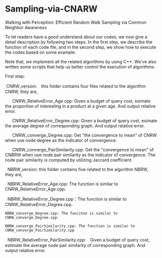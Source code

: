 # Sampling-via-CNARW
Walking with Perception: Efficient Random Walk Sampling via Common Neighbor Awareness

To let readers have a good understand about our codes, we now give a detail description by following two steps. In the first step, we describe the function of each code file, and in the second step, we show how to execute the codes based on some example.

Note that, we implement all the related algorithms by using C++. We've also written some scripts that help us better control the execution of algorithms.

First step:

  CNRW_version:　this folder contains four files related to the algorithm CNRW, they are,
    
        CNRW_RelativeError_Age.cpp: Given a budget of query cost, esimate the proportion of interesting in a product at a given age. And output relative error.
       
        CNRW_RelativeError_Degree.cpp: Given a budget of query cost, esimate the average degree of corresponding graph. And output relative error.
       
        CNRW_converge_Degree.cpp: Get "the convergence to mean" of CNRW when use node degree as the indicator of convergence.
       
        CNRW_converge_PairSimilarity.cpp: Get the "convergence to mean" of CNBRW when use node pair similarity as the indicator of convergence. The node pair similarity is computed by utilizing Jaccard coefficient.
   
   NBRW_version: this folder contains five related to the algorithm NBRW, they are,
        
    NBRW_RelativeError_Age.cpp: The function is similar to CNRW_RelativeError_Age.cpp.
        
    NBRW_RelativeError_Degree.cpp：The function is similar to CNRW_RelativeError_Degree.cpp.
        
    NBRW_converge_Degree.cpp: The funciton is similar to CNRW_converge_Degree.cpp.
        
    NBRW_converge_PairSimilarity.cpp: The function is similar to CNRW_converge_PairSimilarity.cpp
        
    NBRW_RelativeError_PairSimilarity.cpp:　Given a budget of query cost, estimate the average node pair similarity of corresponding graph. And output relative error.
       
